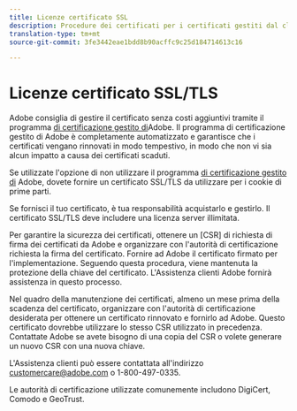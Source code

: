 ```yaml
---
title: Licenze certificato SSL
description: Procedure dei certificati per i certificati gestiti dal cliente
translation-type: tm+mt
source-git-commit: 3fe3442eae1bdd8b90acffc9c25d184714613c16

---
```



# Licenze certificato SSL/TLS

Adobe consiglia di gestire il certificato senza costi aggiuntivi tramite il programma [di certificazione gestito di](https://docs.adobe.com/content/help/it-IT/core-services/interface/ec-cookies/cookies-first-party.html)Adobe. Il programma di certificazione gestito di Adobe è completamente automatizzato e garantisce che i certificati vengano rinnovati in modo tempestivo, in modo che non vi sia alcun impatto a causa dei certificati scaduti.

Se utilizzate l&#39;opzione di non utilizzare il programma [di certificazione gestito di](https://docs.adobe.com/content/help/it-IT/core-services/interface/ec-cookies/cookies-first-party.html) Adobe, dovete fornire un certificato SSL/TLS da utilizzare per i cookie di prime parti.

Se fornisci il tuo certificato, è tua responsabilità acquistarlo e gestirlo.  Il certificato SSL/TLS deve includere una licenza server illimitata.

Per garantire la sicurezza dei certificati, ottenere un [CSR] di richiesta di firma dei certificati da Adobe e organizzare con l&#39;autorità di certificazione richiesta la firma del certificato.  Fornire ad Adobe il certificato firmato per l&#39;implementazione.  Seguendo questa procedura, viene mantenuta la protezione della chiave del certificato.  L&#39;Assistenza clienti Adobe fornirà assistenza in questo processo.

Nel quadro della manutenzione dei certificati, almeno un mese prima della scadenza del certificato, organizzare con l&#39;autorità di certificazione desiderata per ottenere un certificato rinnovato e fornirlo ad Adobe.  Questo certificato dovrebbe utilizzare lo stesso CSR utilizzato in precedenza.  Contattate Adobe se avete bisogno di una copia del CSR o volete generare un nuovo CSR con una nuova chiave.

L&#39;Assistenza clienti può essere contattata all&#39;indirizzo customercare@adobe.com o 1-800-497-0335.

Le autorità di certificazione utilizzate comunemente includono DigiCert, Comodo e GeoTrust.
